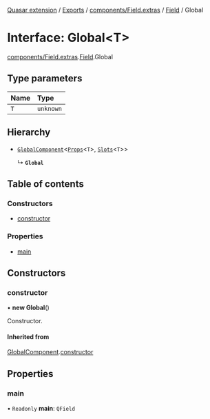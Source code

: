 [Quasar extension](../index.md) / [Exports](../modules.md) / [components/Field.extras](../modules/components_Field_extras.md) / [Field](../modules/components_Field_extras.Field.md) / Global

# Interface: Global<T\>

[components/Field.extras](../modules/components_Field_extras.md).[Field](../modules/components_Field_extras.Field.md).Global

## Type parameters

| Name | Type |
| :------ | :------ |
| `T` | `unknown` |

## Hierarchy

- [`GlobalComponent`](components_api_misc.GlobalComponent.md)<[`Props`](components_Field_extras.Field.Props.md)<`T`\>, [`Slots`](components_Field_extras.Field.Slots.md)<`T`\>\>

  ↳ **`Global`**

## Table of contents

### Constructors

- [constructor](components_Field_extras.Field.Global.md#constructor)

### Properties

- [main](components_Field_extras.Field.Global.md#main)

## Constructors

### constructor

• **new Global**()

Constructor.

#### Inherited from

[GlobalComponent](components_api_misc.GlobalComponent.md).[constructor](components_api_misc.GlobalComponent.md#constructor)

## Properties

### main

• `Readonly` **main**: `QField`
